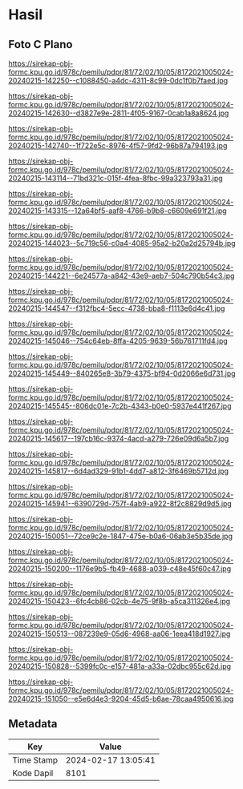 # Hasil

## Foto C Plano

https://sirekap-obj-formc.kpu.go.id/978c/pemilu/pdpr/81/72/02/10/05/8172021005024-20240215-142250--c1088450-a4dc-4311-8c99-0dc1f0b7faed.jpg

https://sirekap-obj-formc.kpu.go.id/978c/pemilu/pdpr/81/72/02/10/05/8172021005024-20240215-142630--d3827e9e-2811-4f05-9167-0cab1a8a8624.jpg

https://sirekap-obj-formc.kpu.go.id/978c/pemilu/pdpr/81/72/02/10/05/8172021005024-20240215-142740--1f722e5c-8976-4f57-9fd2-96b87a794193.jpg

https://sirekap-obj-formc.kpu.go.id/978c/pemilu/pdpr/81/72/02/10/05/8172021005024-20240215-143114--71bd321c-015f-4fea-8fbc-99a323793a31.jpg

https://sirekap-obj-formc.kpu.go.id/978c/pemilu/pdpr/81/72/02/10/05/8172021005024-20240215-143315--12a64bf5-aaf8-4766-b9b8-c6609e691f21.jpg

https://sirekap-obj-formc.kpu.go.id/978c/pemilu/pdpr/81/72/02/10/05/8172021005024-20240215-144023--5c719c56-c0a4-4085-95a2-b20a2d25794b.jpg

https://sirekap-obj-formc.kpu.go.id/978c/pemilu/pdpr/81/72/02/10/05/8172021005024-20240215-144221--6e24577a-a842-43e9-aeb7-504c790b54c3.jpg

https://sirekap-obj-formc.kpu.go.id/978c/pemilu/pdpr/81/72/02/10/05/8172021005024-20240215-144547--f312fbc4-5ecc-4738-bba8-f1113e6d4c41.jpg

https://sirekap-obj-formc.kpu.go.id/978c/pemilu/pdpr/81/72/02/10/05/8172021005024-20240215-145046--754c64eb-8ffa-4205-9639-56b761711fd4.jpg

https://sirekap-obj-formc.kpu.go.id/978c/pemilu/pdpr/81/72/02/10/05/8172021005024-20240215-145449--840265e8-3b79-4375-bf94-0d2066e6d731.jpg

https://sirekap-obj-formc.kpu.go.id/978c/pemilu/pdpr/81/72/02/10/05/8172021005024-20240215-145545--806dc01e-7c2b-4343-b0e0-5937e441f267.jpg

https://sirekap-obj-formc.kpu.go.id/978c/pemilu/pdpr/81/72/02/10/05/8172021005024-20240215-145617--197cb16c-9374-4acd-a279-726e09d6a5b7.jpg

https://sirekap-obj-formc.kpu.go.id/978c/pemilu/pdpr/81/72/02/10/05/8172021005024-20240215-145817--6d4ad329-91b1-4dd7-a812-3f6469b5712d.jpg

https://sirekap-obj-formc.kpu.go.id/978c/pemilu/pdpr/81/72/02/10/05/8172021005024-20240215-145941--6390729d-757f-4ab9-a922-8f2c8829d9d5.jpg

https://sirekap-obj-formc.kpu.go.id/978c/pemilu/pdpr/81/72/02/10/05/8172021005024-20240215-150051--72ce9c2e-1847-475e-b0a6-06ab3e5b35de.jpg

https://sirekap-obj-formc.kpu.go.id/978c/pemilu/pdpr/81/72/02/10/05/8172021005024-20240215-150200--1176e9b5-fb49-4688-a039-c48e45f60c47.jpg

https://sirekap-obj-formc.kpu.go.id/978c/pemilu/pdpr/81/72/02/10/05/8172021005024-20240215-150423--6fc4cb86-02cb-4e75-9f8b-a5ca311326e4.jpg

https://sirekap-obj-formc.kpu.go.id/978c/pemilu/pdpr/81/72/02/10/05/8172021005024-20240215-150513--087239e9-05d6-4968-aa06-1eea418d1927.jpg

https://sirekap-obj-formc.kpu.go.id/978c/pemilu/pdpr/81/72/02/10/05/8172021005024-20240215-150828--5399fc0c-e157-481a-a33a-02dbc955c62d.jpg

https://sirekap-obj-formc.kpu.go.id/978c/pemilu/pdpr/81/72/02/10/05/8172021005024-20240215-151050--e5e6d4e3-9204-45d5-b6ae-78caa4950616.jpg


## Metadata

| Key        | Value               |
| ---------- | ------------------- |
| Time Stamp | 2024-02-17 13:05:41 |
| Kode Dapil | 8101                |



